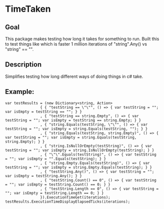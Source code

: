 ﻿# TimeTaken

## Goal
This package makes testing how long it takes for something to run. Built this to test things like which is faster 1 million iterations of "string".Any() vs "string" == "".

## Description 
Simplifies testing how long different ways of doing things in c# take.


## Example: 
```
var testResults = (new Dictionary<string, Action>
				{ { "testString == \"\"", () => { var testString = ""; var isEmpty = testString == ""; } }
				, { "testString == string.Empty", () => { var testString = ""; var isEmpty = testString == string.Empty; } }
				, { "string.Equals(testString, \"\"", () => { var testString = ""; var isEmpty = string.Equals(testString, ""); } }
				, { "string.Equals(testString, string.Empty)", () => { var testString = ""; var isEmpty = string.Equals(testString, string.Empty); } }
				, { "string.IsNullOrEmpty(testString)", () => { var testString = ""; var isEmpty = string.IsNullOrEmpty(testString); } }
				, { "\"\".Equals(testString)", () => { var testString = ""; var isEmpty = "".Equals(testString); } }
				, { "string.Empty.Equals(testString)", () => { var testString = ""; var isEmpty = string.Empty.Equals(testString); } }
				, { "testString.Any()", () => { var testString = ""; var isEmpty = testString.Any(); } }
				, { "testString.Count() == 0", () => { var testString = ""; var isEmpty = testString.Count() == 0; } }
				, { "testString.Length == 0", () => { var testString = ""; var isEmpty = testString.Length == 0; } }
				}).ExecutionTimeGet(iterations);
testResults.ExecutionTimeDisplayElapsedTicks(iterations);
```
